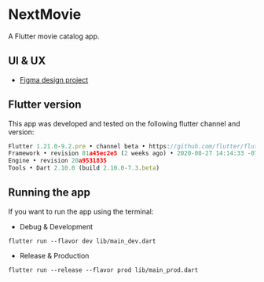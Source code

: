 # NextMovie

A Flutter movie catalog app.

## UI & UX
- [Figma design project](https://www.figma.com/file/PGhT5LNAtR50RS7w58CtYZ/next_movie_app_design)

## Flutter version

This app was developed and tested on the following flutter channel and version:
```javascript
Flutter 1.21.0-9.2.pre • channel beta • https://github.com/flutter/flutter.git
Framework • revision 81a45ec2e5 (2 weeks ago) • 2020-08-27 14:14:33 -0700
Engine • revision 20a9531835
Tools • Dart 2.10.0 (build 2.10.0-7.3.beta)
```

## Running the app
If you want to run the app using the terminal:
- Debug & Development
```
flutter run --flavor dev lib/main_dev.dart
```
- Release & Production
```
flutter run --release --flavor prod lib/main_prod.dart
```